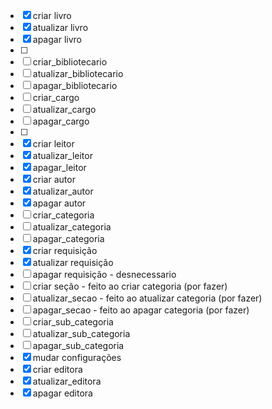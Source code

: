 - [x] criar livro
- [x] atualizar livro
- [x] apagar livro
- [ ]
- [ ] criar_bibliotecario
- [ ] atualizar_bibliotecario
- [ ] apagar_bibliotecario
- [ ] criar_cargo
- [ ] atualizar_cargo
- [ ] apagar_cargo
- [ ]
- [x] criar leitor
- [x] atualizar_leitor
- [x] apagar_leitor
- [x] criar autor
- [x] atualizar_autor
- [x] apagar autor
- [ ] criar_categoria
- [ ] atualizar_categoria
- [ ] apagar_categoria
- [x] criar requisição
- [x] atualizar requisição
- [ ] apagar requisição - desnecessario
- [ ] criar seção - feito ao criar categoria (por fazer)
- [ ] atualizar_secao - feito ao atualizar categoria (por fazer)
- [ ] apagar_secao - feito ao apagar categoria (por fazer)
- [ ] criar_sub_categoria
- [ ] atualizar_sub_categoria
- [ ] apagar_sub_categoria
- [x] mudar configurações
- [x] criar editora
- [x] atualizar_editora
- [x] apagar editora
